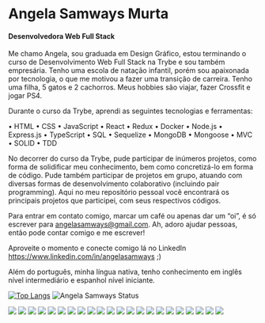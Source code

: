 # Angela Samways Murta

#### Desenvolvedora Web Full Stack

Me chamo Angela, sou graduada em Design Gráfico, estou terminando o curso de Desenvolvimento Web Full Stack na Trybe e sou também empresária. Tenho uma escola de natação infantil, porém sou apaixonada por tecnologia, o que me motivou a fazer uma transição de carreira. Tenho uma filha, 5 gatos e 2 cachorros. Meus hobbies são viajar, fazer Crossfit e jogar PS4.

Durante o curso da Trybe, aprendi as seguintes tecnologias e ferramentas:
  
  •	HTML
	•	CSS
	•	JavaScript
	•	React
	•	Redux
	•	Docker
	•	Node.js
	•	Express.js
	•	TypeScript
	•	SQL
	•	Sequelize
	•	MongoDB
	•	Mongoose
	•	MVC
	•	SOLID
	•	TDD

No decorrer do curso da Trybe, pude participar de inúmeros projetos, como forma de solidificar meu conhecimento, bem como concretizá-lo em forma de código. Pude também participar de projetos em grupo, atuando com diversas formas de desenvolvimento colaborativo (incluindo pair programming). Aqui no meu repositório pessoal você encontrará os principais projetos que participei, com seus respectivos códigos.

Para entrar em contato comigo, marcar um café ou apenas dar um “oi”, é só escrever para angelasamways@gmail.com. Ah, adoro ajudar pessoas, então pode contar comigo e me escrever!

Aproveite o momento e conecte comigo lá no LinkedIn https://www.linkedin.com/in/angelasamways ;)

Além do português, minha língua nativa, tenho conhecimento em inglês nível intermediário e espanhol nível iniciante.

[![Top Langs](https://github-readme-stats.vercel.app/api/top-langs/?username=angelasamways)](https://github.com/anuraghazra/github-readme-stats)
![Angela Samways Status](https://github-readme-stats.vercel.app/api?username=angelasamways&show_icons=true)

![](https://img.shields.io/badge/JavaScript-323330?style=for-the-badge&logo=javascript&logoColor=F7DF1E)
![](https://img.shields.io/badge/React-20232A?style=for-the-badge&logo=react&logoColor=61DAFB)
![](https://img.shields.io/badge/React_Router-CA4245?style=for-the-badge&logo=react-router&logoColor=white)
![](https://img.shields.io/badge/Redux-593D88?style=for-the-badge&logo=redux&logoColor=white)
![](https://img.shields.io/badge/Node.js-339933?style=for-the-badge&logo=nodedotjs&logoColor=white)
![](https://img.shields.io/badge/Docker-2CA5E0?style=for-the-badge&logo=docker&logoColor=white)
![](https://img.shields.io/badge/TypeScript-007ACC?style=for-the-badge&logo=typescript&logoColor=white)
![](https://img.shields.io/badge/Sequelize-52B0E7?style=for-the-badge&logo=Sequelize&logoColor=white)
![](https://img.shields.io/badge/-jest-%23C21325?style=for-the-badge&logo=jest&logoColor=white)
![](https://img.shields.io/badge/MongoDB-%234ea94b.svg?style=for-the-badge&logo=mongodb&logoColor=white)
![](https://img.shields.io/badge/mysql-%2300f.svg?style=for-the-badge&logo=mysql&logoColor=white)
![](https://img.shields.io/badge/JWT-000000?style=for-the-badge&logo=JSON%20web%20tokens&logoColor=white)
![](https://img.shields.io/badge/Express.js-000000?style=for-the-badge&logo=express&logoColor=white)
![](https://img.shields.io/badge/GIT-E44C30?style=for-the-badge&logo=git&logoColor=white)
![](https://img.shields.io/badge/github-%23121011.svg?style=for-the-badge&logo=github&logoColor=white)
![](https://img.shields.io/badge/HTML5-E34F26?style=for-the-badge&logo=html5&logoColor=white)
![](https://img.shields.io/badge/CSS3-1572B6?style=for-the-badge&logo=css3&logoColor=white)
![](https://img.shields.io/badge/Adobe%20Illustrator-FF9A00?style=for-the-badge&logo=adobe%20illustrator&logoColor=white)
![](https://img.shields.io/badge/Adobe%20Photoshop-31A8FF?style=for-the-badge&logo=Adobe%20Photoshop&logoColor=black)
![](https://img.shields.io/badge/Figma-F24E1E?style=for-the-badge&logo=figma&logoColor=white)
![](https://img.shields.io/badge/Visual%20Studio%20Code-0078d7.svg?style=for-the-badge&logo=visual-studio-code&logoColor=white)
![](https://img.shields.io/badge/Slack-4A154B?style=for-the-badge&logo=slack&logoColor=white)

![]()

